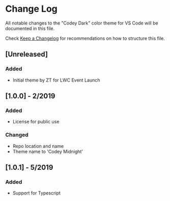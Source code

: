 # Change Log
All notable changes to the "Codey Dark" color theme for VS Code will be documented in this file.

Check [Keep a Changelog](http://keepachangelog.com/) for recommendations on how to structure this file.

## [Unreleased]
### Added
- Initial theme by ZT for LWC Event Launch

## [1.0.0] - 2/2019
### Added
- License for public use

### Changed
- Repo location and name
- Theme name to 'Codey Midnight'

## [1.0.1] - 5/2019
### Added
- Support for Typescript
